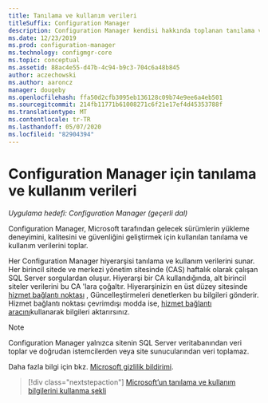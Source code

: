 ```yaml
---
title: Tanılama ve kullanım verileri
titleSuffix: Configuration Manager
description: Configuration Manager kendisi hakkında toplanan tanılama ve kullanım verileri hakkında bilgi edinin.
ms.date: 12/23/2019
ms.prod: configuration-manager
ms.technology: configmgr-core
ms.topic: conceptual
ms.assetid: 88ac4e55-d47b-4c94-b9c3-704c6a48b845
author: aczechowski
ms.author: aaroncz
manager: dougeby
ms.openlocfilehash: ffa50d2cfb3095eb136128c09b74e9ee6a4eb501
ms.sourcegitcommit: 214fb11771b61008271c6f21e17ef4d45353788f
ms.translationtype: MT
ms.contentlocale: tr-TR
ms.lasthandoff: 05/07/2020
ms.locfileid: "82904394"
---
```

# <a name="diagnostics-and-usage-data-for-configuration-manager"></a>Configuration Manager için tanılama ve kullanım verileri

*Uygulama hedefi: Configuration Manager (geçerli dal)*

Configuration Manager, Microsoft tarafından gelecek sürümlerin yükleme deneyimini, kalitesini ve güvenliğini geliştirmek için kullanılan tanılama ve kullanım verilerini toplar.  

Her Configuration Manager hiyerarşisi tanılama ve kullanım verilerini sunar. Her birincil sitede ve merkezi yönetim sitesinde (CAS) haftalık olarak çalışan SQL Server sorgulardan oluşur. Hiyerarşi bir CA kullandığında, alt birincil siteler verilerini bu CA 'lara çoğaltır. Hiyerarşinizin en üst düzey sitesinde [hizmet bağlantı noktası](../../servers/deploy/configure/about-the-service-connection-point.md) , Güncelleştirmeleri denetlerken bu bilgileri gönderir. Hizmet bağlantı noktası çevrimdışı modda ise, [hizmet bağlantı aracını](../../servers/manage/use-the-service-connection-tool.md)kullanarak bilgileri aktarırsınız.

> [!NOTE]  
> Configuration Manager yalnızca sitenin SQL Server veritabanından veri toplar ve doğrudan istemcilerden veya site sunucularından veri toplamaz.  

Daha fazla bilgi için bkz. [Microsoft gizlilik bildirimi](https://privacy.microsoft.com/privacystatement).  

> [!div class="nextstepaction"]
> [Microsoft’un tanılama ve kullanım bilgilerini kullanma şekli](how-diagnostics-and-usage-data-is-used.md)
